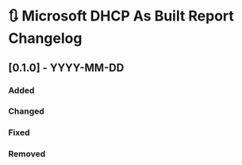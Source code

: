 # :arrows_clockwise: Microsoft DHCP As Built Report Changelog

## [0.1.0] - YYYY-MM-DD

### Added

### Changed

### Fixed

### Removed


